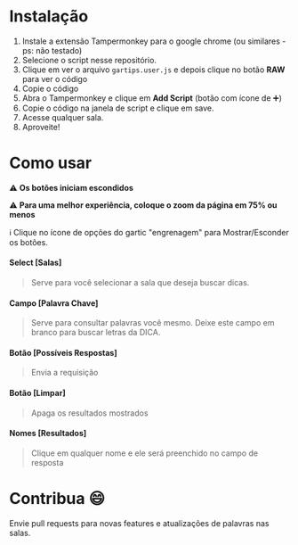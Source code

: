 # Instalação

1. Instale a extensão Tampermonkey para o google chrome (ou similares - ps: não testado)
2. Selecione o script nesse repositório.
3. Clique em ver o arquivo `gartips.user.js` e depois clique no botão **RAW** para ver o código
4. Copie o código
5. Abra o Tampermonkey e clique em **Add Script** (botão com ícone de :heavy_plus_sign:)
6. Copie o código na janela de script e clique em save.
7. Acesse qualquer sala.
8. Aproveite!

# Como usar

:warning: **Os botões iniciam escondidos**

:warning: **Para uma melhor experiência, coloque o zoom da página em 75% ou menos**

:information_source: Clique no ícone de opções do gartic "engrenagem" para Mostrar/Esconder os botões.

#### Select [Salas]

> Serve para você selecionar a sala que deseja buscar dicas.

#### Campo [Palavra Chave]

> Serve para consultar palavras você mesmo. Deixe este campo em branco para buscar letras da DICA.

#### Botão [Possíveis Respostas]

> Envia a requisição

#### Botão [Limpar]

> Apaga os resultados mostrados  

#### Nomes [Resultados]

> Clique em qualquer nome e ele será preenchido no campo de resposta

# Contribua :smile:

Envie pull requests para novas features e atualizações de palavras nas salas.
